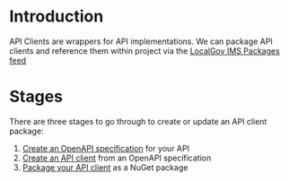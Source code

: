 # Introduction 
API Clients are wrappers for API implementations.
We can package API clients and reference them within project via the [LocalGov IMS Packages feed](https://github.com/orgs/LocalGovIMS/packages)

# Stages

There are three stages to go through to create or update an API client package:

1. [Create an OpenAPI specification](generating-an-openapi-spec-for-the-localgov-ims-api.md) for your API
2. [Create an API client](creating-an-api-client-from-an-openapi-specification.md) from an OpenAPI specification
3. [Package your API client](packaging-your-api-client.md) as a NuGet package
